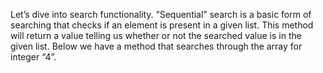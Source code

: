 Let’s dive into search functionality. “Sequential” search is a basic form of searching that checks if an element is present in a given list. This method will return a value telling us whether or not the searched value is in the given list. Below we have a method that searches through the array for integer “4”.


